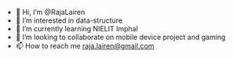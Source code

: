 - 👋 Hi, I’m @RajaLairen
- 👀 I’m interested in data-structure
- 🌱 I’m currently learning NIELIT Imphal
- 💞️ I’m looking to collaborate on mobile device project and gaming
- 📫 How to reach me raja.lairen@gmail.com

<!---
RajaLairen/RajaLairen is a ✨ special ✨ repository because its `README.md` (this file) appears on your GitHub profile.
You can click the Preview link to take a look at your changes.
--->
